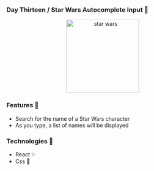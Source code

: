 ### Day Thirteen / Star Wars Autocomplete Input 🌌

<p  align="center">
<img  src="https://media.giphy.com/media/K9yzeKyvvva9i/giphy.gif"  height="190" alt="star wars">
</p>

### Features 👾 
* Search for the name of a Star Wars character
* As you type, a list of names will be displayed

### Technologies :mag_right:
* React :sparkles:
* Css :nail_care:

